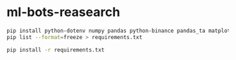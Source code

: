 # ml-bots-reasearch


```bash
pip install python-dotenv numpy pandas python-binance pandas_ta matplotlib requests backoff
pip list --format=freeze > requirements.txt
```

```bash
pip install -r requirements.txt
```